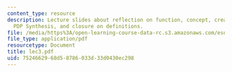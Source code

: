 ```yaml
---
content_type: resource
description: Lecture slides about reflection on function, concept, creativity, architecture,
  PDP Synthesis, and closure on definitions.
file: /media/https%3A/open-learning-course-data-rc.s3.amazonaws.com/esd-34-system-architecture-january-iap-2007/7524662968d58786033d33d0430ec298_lec3.pdf
file_type: application/pdf
resourcetype: Document
title: lec3.pdf
uid: 75246629-68d5-8786-033d-33d0430ec298
---
```

